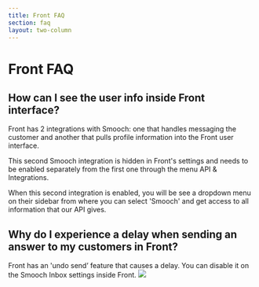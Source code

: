 ```yaml
---
title: Front FAQ
section: faq
layout: two-column
---
```


# Front FAQ

## How can I see the user info inside Front interface?
Front has 2 integrations with Smooch: one that handles messaging the customer and another that pulls profile information into the Front user interface.

This second Smooch integration is hidden in Front's settings and needs to be enabled separately from the first one through the menu API & Integrations.

When this second integration is enabled, you will be see a dropdown menu on their sidebar from where you can select 'Smooch' and get access to all information that our API gives.

## Why do I experience a delay when sending an answer to my customers in Front?

Front has an 'undo send’ feature that causes a delay. You can disable it on the Smooch Inbox settings inside Front. ![](http://i.imgur.com/cMKn1BP.png)
